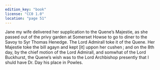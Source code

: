 ```yaml
---
edition_key: "book"
license: "CC0 1.0"
location: "page 51"
---
```

Jane my wife delivered her
supplication to the Quene’s Majestie, as she passed out of the
privy garden at Somerset Howse to go to diner to the Savoy to
Syr Thomas Henedge. The Lord Admirall toke it of the Quene.
Her Majestie toke the bill agayn and kept [it] uppon her cushen ;
and on the 8th day, by the chief motion of the Lord Admirall, and
somwhat of the Lord Buckhurst, the Quene’s wish was to the
Lord Archbishop presently that I shuld have Dr. Day his place
in Powles.
